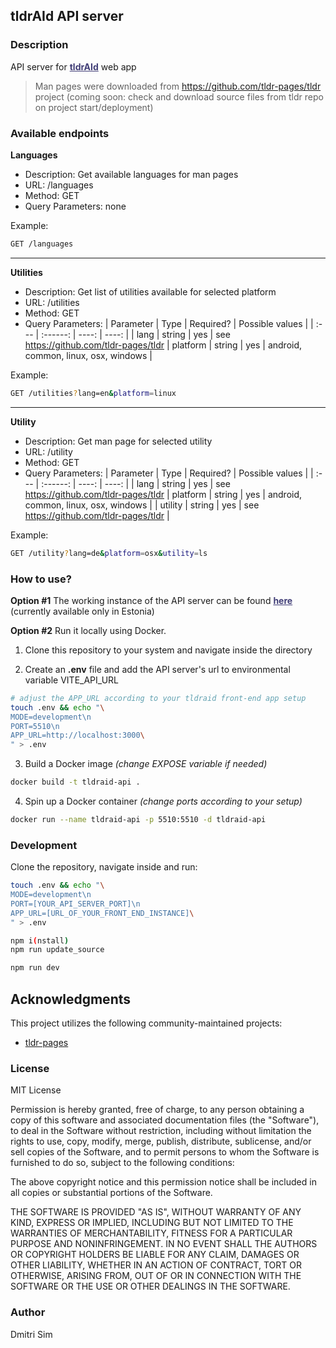 ## tldrAId API server

### Description

API server for <a style="color:#413e77; font-weight: bold" href="https://gitlab.com/dsim/tldraid">tldrAId</a> web app

> Man pages were downloaded from https://github.com/tldr-pages/tldr project (coming soon: check and download source files from tldr repo on project start/deployment)

### Available endpoints

**Languages**

- Description: Get available languages for man pages
- URL: /languages
- Method: GET
- Query Parameters: none

Example:

```sh
GET /languages
```

<hr>

**Utilities**

- Description: Get list of utilities available for selected platform
- URL: /utilities
- Method: GET
- Query Parameters:
  | Parameter | Type | Required? | Possible values |
  | :--- | :------: | ----: | ----: |
  | lang | string | yes | see https://github.com/tldr-pages/tldr
  | platform | string | yes | android, common, linux, osx, windows |

Example:

```sh
GET /utilities?lang=en&platform=linux
```

<hr>

**Utility**

- Description: Get man page for selected utility
- URL: /utility
- Method: GET
- Query Parameters:
  | Parameter | Type | Required? | Possible values |
  | :--- | :------: | ----: | ----: |
  | lang | string | yes | see https://github.com/tldr-pages/tldr
  | platform | string | yes | android, common, linux, osx, windows |
  | utility | string | yes | see https://github.com/tldr-pages/tldr |

Example:

```sh
GET /utility?lang=de&platform=osx&utility=ls
```

### How to use?

**Option #1**
The working instance of the API server can be found <a style="color:#413e77; font-weight: bold" href="https://tldraidapi.simlabs.dev">here</a> (currently available only in Estonia)

**Option #2**
Run it locally using Docker.

1. Clone this repository to your system and navigate inside the directory

2. Create an **.env** file and add the API server's url to environmental variable VITE_API_URL

```sh
# adjust the APP_URL according to your tldraid front-end app setup
touch .env && echo "\
MODE=development\n
PORT=5510\n
APP_URL=http://localhost:3000\
" > .env
```

3. Build a Docker image _(change EXPOSE variable if needed)_

```sh
docker build -t tldraid-api .
```

4. Spin up a Docker container _(change ports according to your setup)_

```sh
docker run --name tldraid-api -p 5510:5510 -d tldraid-api
```

### Development

Clone the repository, navigate inside and run:

```sh
touch .env && echo "\
MODE=development\n
PORT=[YOUR_API_SERVER_PORT]\n
APP_URL=[URL_OF_YOUR_FRONT_END_INSTANCE]\
" > .env

npm i(nstall)
npm run update_source

npm run dev
```

## Acknowledgments

This project utilizes the following community-maintained projects:

- [tldr-pages](https://github.com/tldr-pages/tldr)

### License

MIT License

Permission is hereby granted, free of charge, to any person obtaining a copy
of this software and associated documentation files (the "Software"), to deal
in the Software without restriction, including without limitation the rights
to use, copy, modify, merge, publish, distribute, sublicense, and/or sell
copies of the Software, and to permit persons to whom the Software is
furnished to do so, subject to the following conditions:

The above copyright notice and this permission notice shall be included in all
copies or substantial portions of the Software.

THE SOFTWARE IS PROVIDED "AS IS", WITHOUT WARRANTY OF ANY KIND, EXPRESS OR
IMPLIED, INCLUDING BUT NOT LIMITED TO THE WARRANTIES OF MERCHANTABILITY,
FITNESS FOR A PARTICULAR PURPOSE AND NONINFRINGEMENT. IN NO EVENT SHALL THE
AUTHORS OR COPYRIGHT HOLDERS BE LIABLE FOR ANY CLAIM, DAMAGES OR OTHER
LIABILITY, WHETHER IN AN ACTION OF CONTRACT, TORT OR OTHERWISE, ARISING FROM,
OUT OF OR IN CONNECTION WITH THE SOFTWARE OR THE USE OR OTHER DEALINGS IN THE
SOFTWARE.

### Author

Dmitri Sim
